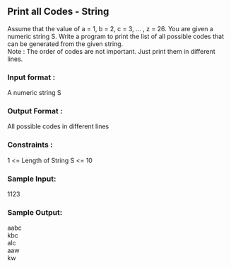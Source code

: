 ## Print all Codes - String
Assume that the value of a = 1, b = 2, c = 3, ... , z = 26. You are given a numeric string S. Write a program to print the list of all possible codes that can be generated from the given string.<br/>
Note : The order of codes are not important. Just print them in different lines.<br/>
### Input format :
A numeric string S
### Output Format :
All possible codes in different lines
### Constraints :
1 <= Length of String S <= 10
### Sample Input:
1123
### Sample Output:
aabc <br/>
kbc <br>
alc <br/>
aaw <br/>
kw <br/>